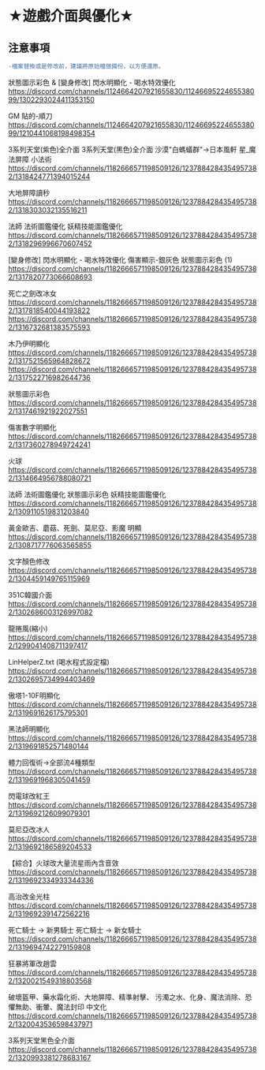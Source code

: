 # ★遊戲介面與優化★
## 注意事項
```diff
-檔案替換或是修改前，建議將原始檔做備份，以方便還原。
```

狀態圖示彩色 & [變身修改] 閃水明顯化 - 喝水特效優化
https://discord.com/channels/1124664207921655830/1124669522465538099/1302293024411353150 

GM 貼的-順刀
https://discord.com/channels/1124664207921655830/1124669522465538099/1210441068198498354 

3系列天堂(紫色)全介面
3系列天堂(黑色)全介面
沙漠"白螞蟻群"→日本風軒
星_魔法屏障
小法術
https://discord.com/channels/1182666571198509126/1237884284354957382/1318424771394015244 

大地屏障讀秒 
https://discord.com/channels/1182666571198509126/1237884284354957382/1318303032135516211 

法師 法術圖鑑優化 
妖精技能圖鑑優化 
https://discord.com/channels/1182666571198509126/1237884284354957382/1318296996670607452 

[變身修改] 閃水明顯化 - 喝水特效優化 
傷害顯示-銀灰色 
狀態圖示彩色 (1) 
https://discord.com/channels/1182666571198509126/1237884284354957382/1317820773066608693 

死亡之劍改冰女 
https://discord.com/channels/1182666571198509126/1237884284354957382/1317818540044193822 
https://discord.com/channels/1182666571198509126/1237884284354957382/1316732681383575593 

木乃伊明顯化 
https://discord.com/channels/1182666571198509126/1237884284354957382/1317521565964828672 
https://discord.com/channels/1182666571198509126/1237884284354957382/1317522716982644736 

狀態圖示彩色 
https://discord.com/channels/1182666571198509126/1237884284354957382/1317461921922027551 

傷害數字明顯化 
https://discord.com/channels/1182666571198509126/1237884284354957382/1317360278949724241 

火球 
https://discord.com/channels/1182666571198509126/1237884284354957382/1314664956788080721 

法師 法術圖鑑優化 
狀態圖示彩色 
妖精技能圖鑑優化 
https://discord.com/channels/1182666571198509126/1237884284354957382/1309110519831203840 

黃金歐吉、蘑菇、死劍、莫尼亞、影魔 明顯 
https://discord.com/channels/1182666571198509126/1237884284354957382/1308717776063565855 

文字顏色修改 
https://discord.com/channels/1182666571198509126/1237884284354957382/1304459149765115969 

351C韓國介面 
https://discord.com/channels/1182666571198509126/1237884284354957382/1302686003126997082

龍捲風(縮小) 
https://discord.com/channels/1182666571198509126/1237884284354957382/1299041408711397417 

LinHelperZ.txt (喝水程式設定檔) 
https://discord.com/channels/1182666571198509126/1237884284354957382/1302695734994403469

傲塔1-10F明顯化
https://discord.com/channels/1182666571198509126/1237884284354957382/1319691626175795301

黑法師明顯化
https://discord.com/channels/1182666571198509126/1237884284354957382/1319691852571480144

體力回復術→全部流4種類型
https://discord.com/channels/1182666571198509126/1237884284354957382/1319691968305041459

閃電球改紅王
https://discord.com/channels/1182666571198509126/1237884284354957382/1319692126099079301

莫尼亞改冰人
https://discord.com/channels/1182666571198509126/1237884284354957382/1319692186589204533

【綜合】火球改大量流星雨內含音效
https://discord.com/channels/1182666571198509126/1237884284354957382/1319692334933344336

高治改金光柱
https://discord.com/channels/1182666571198509126/1237884284354957382/1319692391472562216

死亡騎士 → 新男騎士
死亡騎士 → 新女騎士
https://discord.com/channels/1182666571198509126/1237884284354957382/1319694742279159808

狂暴將軍改趙雲
https://discord.com/channels/1182666571198509126/1237884284354957382/1320021549318803568

破壞盔甲、藥水霜化術、大地屏障、精準射擊、
污濁之水、化身、魔法消除、恐懼無助、衝暈、魔法封印 中文化
https://discord.com/channels/1182666571198509126/1237884284354957382/1320043536598437971

3系列天堂黑色全介面
https://discord.com/channels/1182666571198509126/1237884284354957382/1320993381278683167
